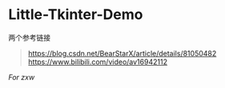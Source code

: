 # Little-Tkinter-Demo

两个参考链接

>https://blog.csdn.net/BearStarX/article/details/81050482  
https://www.bilibili.com/video/av16942112

*For zxw*
